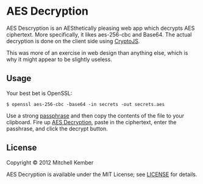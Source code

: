 # AES Decryption

AES Descryption is an AESthetically pleasing web app which decrypts AES
ciphertext. More specifically, it likes aes-256-cbc and Base64. The actual
decryption is done on the client side using [CryptoJS][].

This was more of an exercise in web design than anything else, which is why it
might appear to be slightly useless.

[CryptoJS]: https://code.google.com/p/crypto-js/

## Usage

Your best bet is OpenSSL: 

    $ openssl aes-256-cbc -base64 -in secrets -out secrets.aes

Use a strong [passphrase][pass] and then copy the contents of the file to your
clipboard. Fire up [AES Decryption][aes], paste in the ciphertext, enter the
passhrase, and click the decrypt button.

[pass]: http://passphra.se
[aes]: http://mitchellkember.com/aes/

## License

Copyright © 2012 Mitchell Kember

AES Decryption is available under the MIT License; see [LICENSE](LICENSE.md) for
details.

